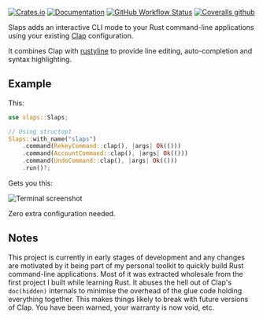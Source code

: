 [![Crates.io](https://img.shields.io/crates/v/slaps)](https://crates.io/crates/slaps)
[![Documentation](https://docs.rs/slaps/badge.svg)](https://docs.rs/slaps)
[![GitHub Workflow Status](https://img.shields.io/github/workflow/status/tjg1/slaps/Continuous%20integration)](https://github.com/tjg1/slaps/actions?query=workflow%3A%22Continuous+integration%22)
[![Coveralls github](https://img.shields.io/coveralls/github/tjg1/slaps)](https://coveralls.io/github/tjg1/slaps)

Slaps adds an interactive CLI mode to your Rust command-line applications 
using your existing [Clap](https://github.com/clap-rs/clap) configuration.

It combines Clap with [rustyline](https://github.com/kkawakam/rustyline) to provide line editing, 
auto-completion and syntax highlighting.

Example
-------

This:

```rust
use slaps::Slaps;

// Using structopt
Slaps::with_name("slaps")
    .command(RekeyCommand::clap(), |args| Ok(()))
    .command(AccountCommand::clap(), |args| Ok(()))
    .command(UndoCommand::clap(), |args| Ok(()))
    .run()?;
```

Gets you this:

![Terminal screenshot](https://files.catbox.moe/rc4ch7.png)

Zero extra configuration needed.

Notes
-----

This project is currently in early stages of development and any changes are motivated by it being part of my personal 
toolkit to quickly build Rust command-line applications.
Most of it was extracted wholesale from the first project I built while learning Rust.
It abuses the hell out of Clap's `doc(hidden)` internals to minimise the overhead of the glue code holding everything 
together.
This makes things likely to break with future versions of Clap.
You have been warned, your warranty is now void, etc.
